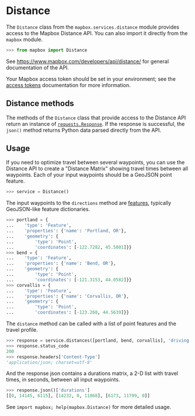# Distance

The `Distance` class from the `mapbox.services.distance` module provides
access to the Mapbox Distance API. You can also import it directly from the
`mapbox` module.

```python
>>> from mapbox import Distance

```

See https://www.mapbox.com/developers/api/distance/ for general documentation
of the API.

Your Mapbox access token should be set in your environment; see the [access tokens](access_tokens.md) documentation for more information.

## Distance methods

The methods of the `Distance` class that provide access to the Distance API
return an instance of
[`requests.Response`](http://docs.python-requests.org/en/latest/api/#requests.Response).
If the response is successful, the `json()` method returns Python data parsed directly from the
API.

## Usage

If you need to optimize travel between several waypoints, you can use the Distance API to
create a "Distance Matrix" showing travel times between all waypoints.
Each of your input waypoints should be a GeoJSON point feature.

```python
>>> service = Distance()

```

The input waypoints to the `directions` method are [features](input_features.md), typically GeoJSON-like feature dictionaries.
```python
>>> portland = {
...    'type': 'Feature',
...    'properties': {'name': 'Portland, OR'},
...    'geometry': {
...        'type': 'Point',
...        'coordinates': [-122.7282, 45.5801]}}
>>> bend = {
...    'type': 'Feature',
...    'properties': {'name': 'Bend, OR'},
...    'geometry': {
...        'type': 'Point',
...        'coordinates': [-121.3153, 44.0582]}}
>>> corvallis = {
...    'type': 'Feature',
...    'properties': {'name': 'Corvallis, OR'},
...    'geometry': {
...        'type': 'Point',
...        'coordinates': [-123.268, 44.5639]}}

```


The `distance` method can be called with a list of point features and the travel profile.

```python
>>> response = service.distances([portland, bend, corvallis], 'driving')
>>> response.status_code
200
>>> response.headers['Content-Type']
'application/json; charset=utf-8'

```

And the response json contains a durations matrix, a 2-D list with travel times, in seconds,
between all input waypoints.

```python
>>> response.json()['durations']
[[0, 14145, 6115], [14232, 0, 11868], [6173, 11799, 0]]

```

See ``import mapbox; help(mapbox.Distance)`` for more detailed usage.
